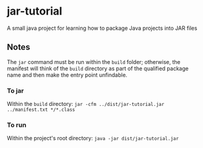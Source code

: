 jar-tutorial
============

A small java project for learning how to package Java projects into JAR files


## Notes

The `jar` command must be run within the `build` folder; otherwise, the manifest will think of the `build` directory as part of the qualified package name and then make the entry point unfindable.


### To jar
Within the `build` directory: `jar -cfm ../dist/jar-tutorial.jar ../manifest.txt */*.class`

### To run
Within the project's root directory: `java -jar dist/jar-tutorial.jar`
